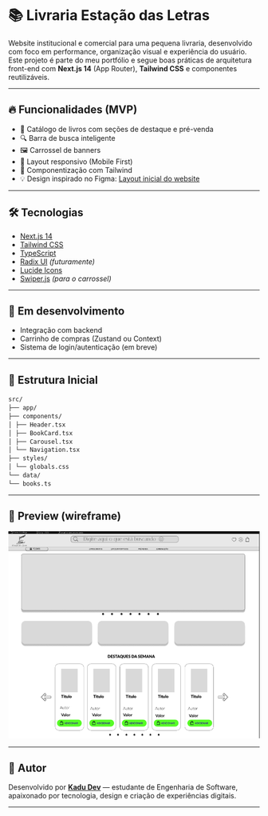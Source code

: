 # 📚 Livraria Estação das Letras

Website institucional e comercial para uma pequena livraria, desenvolvido com foco em performance, organização visual e experiência do usuário. Este projeto é parte do meu portfólio e segue boas práticas de arquitetura front-end com **Next.js 14** (App Router), **Tailwind CSS** e componentes reutilizáveis.

---

## 🔥 Funcionalidades (MVP)

- 🛒 Catálogo de livros com seções de destaque e pré-venda  
- 🔍 Barra de busca inteligente  
- 🖼️ Carrossel de banners  
- 📱 Layout responsivo (Mobile First)  
- 🧩 Componentização com Tailwind  
- 💡 Design inspirado no Figma: [Layout inicial do website](https://www.figma.com/design/GKnfmx5hQBIZfT92QCvFRz/Livraria--Community-?node-id=0-1&p=f&t=vEDQ1C3caZHaMuDO-0)

---

## 🛠️ Tecnologias

- [Next.js 14](https://nextjs.org/)
- [Tailwind CSS](https://tailwindcss.com/)
- [TypeScript](https://www.typescriptlang.org/)
- [Radix UI](https://www.radix-ui.com/) *(futuramente)*
- [Lucide Icons](https://lucide.dev/)
- [Swiper.js](https://swiperjs.com/) *(para o carrossel)*

---

## 🚧 Em desenvolvimento

- Integração com backend
- Carrinho de compras (Zustand ou Context)
- Sistema de login/autenticação (em breve)

---

## 📁 Estrutura Inicial

```bash
src/
├── app/
├── components/
│ ├── Header.tsx
│ ├── BookCard.tsx
│ ├── Carousel.tsx
│ └── Navigation.tsx
├── styles/
│ └── globals.css
└── data/
└── books.ts
```

---

## 📸 Preview (wireframe)

![Wireframe](./docs/wireframe-home.png)

---

## 🧠 Autor

Desenvolvido por **[Kadu Dev](https://www.linkedin.com/in/kaduesr/)** — estudante de Engenharia de Software, apaixonado por tecnologia, design e criação de experiências digitais.

---
